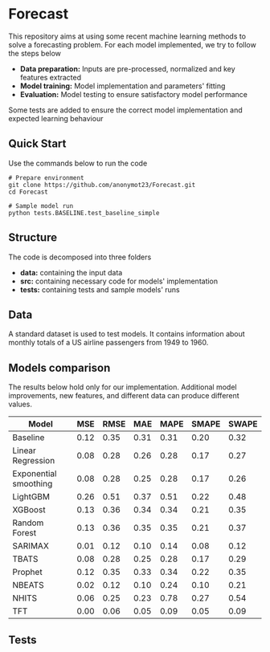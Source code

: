 # Forecast

This repository aims at using some recent machine learning methods to solve a forecasting problem. For each model implemented, we try to follow the steps below

- **Data preparation:** Inputs are pre-processed, normalized and key features extracted
- **Model training:** Model implementation and parameters' fitting
- **Evaluation:**  Model testing to ensure satisfactory model performance 

Some tests are added to ensure the correct model implementation and expected learning behaviour

## Quick Start

Use the commands below to run the code 
```
# Prepare environment
git clone https://github.com/anonymot23/Forecast.git
cd Forecast

# Sample model run
python tests.BASELINE.test_baseline_simple
```

## Structure

The code is decomposed into three folders

- **data:** containing the input data
- **src:** containing necessary code for models' implementation
- **tests:** containing tests and sample models' runs


## Data 

A standard dataset is used to test models. It contains information about monthly totals of a US airline passengers from 1949 to 1960.

## Models comparison

The results below hold only for our implementation. Additional model improvements, new features, and different data can produce different values.

| Model 				| MSE  | RMSE | MAE  | MAPE | SMAPE | SWAPE |
| ---   				| ---  | ---  | ---  | ---  | ---   | ---   |
| Baseline              | 0.12 | 0.35 | 0.31 | 0.31 | 0.20  | 0.32  | 
| Linear Regression     | 0.08 | 0.28 | 0.26 | 0.28 | 0.17  | 0.27  |
| Exponential smoothing | 0.08 | 0.28 | 0.25 | 0.28 | 0.17  | 0.26  |
| LightGBM              | 0.26 | 0.51 | 0.37 | 0.51 | 0.22  | 0.48  |
| XGBoost 				| 0.13 | 0.36 | 0.34 | 0.34 | 0.21  | 0.35  |
| Random Forest 		| 0.13 | 0.36 | 0.35 | 0.35 | 0.21  | 0.37  |
| SARIMAX 				| 0.01 | 0.12 | 0.10 | 0.14 | 0.08  | 0.12  | 
| TBATS 				| 0.08 | 0.28 | 0.25 | 0.28 | 0.17  | 0.29  |
| Prophet 				| 0.12 | 0.35 | 0.33 | 0.34 | 0.22  | 0.35  | 
| NBEATS 				| 0.02 | 0.12 | 0.10 | 0.24 | 0.10  | 0.21  | 
| NHITS 				| 0.06 | 0.25 | 0.23 | 0.78 | 0.27  | 0.54  | 
| TFT 					| 0.00 | 0.06 | 0.05 | 0.09 | 0.05  | 0.09  | 



## Tests